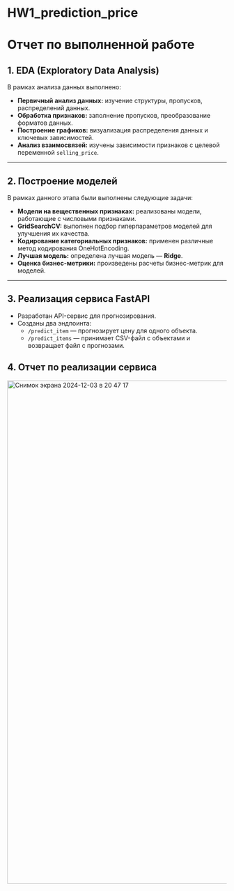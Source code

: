 # HW1_prediction_price
# Отчет по выполненной работе

## 1. EDA (Exploratory Data Analysis)
В рамках анализа данных выполнено:
- **Первичный анализ данных:** изучение структуры, пропусков, распределений данных.
- **Обработка признаков:** заполнение пропусков, преобразование форматов данных.
- **Построение графиков:** визуализация распределения данных и ключевых зависимостей.
- **Анализ взаимосвязей:** изучены зависимости признаков с целевой переменной `selling_price`.

---

## 2. Построение моделей
В рамках данного этапа были выполнены следующие задачи:
- **Модели на вещественных признаках:** реализованы модели, работающие с числовыми признаками.
- **GridSearchCV:** выполнен подбор гиперпараметров моделей для улучшения их качества.
- **Кодирование категориальных признаков:** применен различные метод кодирования OneHotEncoding.
- **Лучшая модель:** определена лучшая модель — **Ridge**.
- **Оценка бизнес-метрики:** произведены расчеты бизнес-метрик для моделей.

---

## 3. Реализация сервиса FastAPI
- Разработан API-сервис для прогнозирования.
- Созданы два эндпоинта:
  - `/predict_item` — прогнозирует цену для одного объекта.
  - `/predict_items` — принимает CSV-файл с объектами и возвращает файл с прогнозами.
## 4. Отчет по реализации сервиса
<img width="1155" alt="Снимок экрана 2024-12-03 в 20 47 17" src="https://github.com/user-attachments/assets/d26288a5-abd9-45b9-9947-6a55e95709fa">

